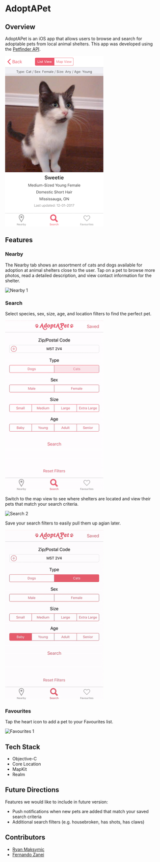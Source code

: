 # AdoptAPet

## Overview
AdoptAPet is an iOS app that allows users to browse and search for adoptable pets from local animal shelters. This app was developed using the [Petfinder API](https://www.petfinder.com/developers/api-docs).

![AdoptAPet](Documentation/AdoptAPet_1.png)


## Features

### Nearby

The Nearby tab shows an assortment of cats and dogs available for adoption at animal shelters close to the user. Tap on a pet to browse more photos, read a detailed description, and view contact information for the shelter.

![Nearby 1](Documentation/AdoptAPet_1.gif)


### Search

Select species, sex, size, age, and location filters to find the perfect pet.

![Search 1](Documentation/AdoptAPet_2.gif)

Switch to the map view to see where shelters are located and view their pets that match your search criteria.

![Search 2](Documentation/AdoptAPet_3.gif)

Save your search filters to easily pull them up agian later.

![Search 3](Documentation/AdoptAPet_4.gif)


### Favourites

Tap the heart icon to add a pet to your Favourites list.

![Favourites 1](Documentation/AdoptAPet_5.gif)


## Tech Stack

* Objective-C
* Core Location
* MapKit
* Realm


## Future Directions

Features we would like to include in future version:
* Push notifications when new pets are added that match your saved search criteria
* Additional search filters (e.g. housebroken, has shots, has claws)


## Contributors
* [Ryan Maksymic](https://github.com/ryanmaksymic)
* [Fernando Zanei](https://github.com/fernandozanei)
